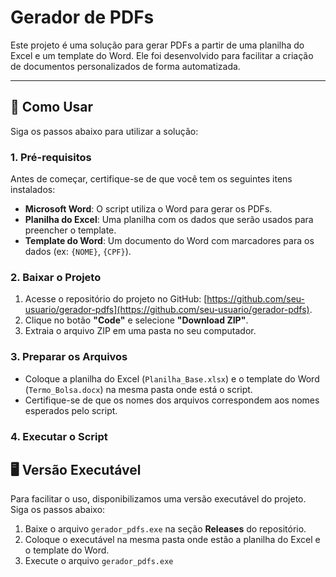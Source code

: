 # Gerador de PDFs

Este projeto é uma solução para gerar PDFs a partir de uma planilha do Excel e um template do Word. Ele foi desenvolvido para facilitar a criação de documentos personalizados de forma automatizada.

---

## 🚀 Como Usar

Siga os passos abaixo para utilizar a solução:

### 1. Pré-requisitos

Antes de começar, certifique-se de que você tem os seguintes itens instalados:

- **Microsoft Word**: O script utiliza o Word para gerar os PDFs.
- **Planilha do Excel**: Uma planilha com os dados que serão usados para preencher o template.
- **Template do Word**: Um documento do Word com marcadores para os dados (ex: `{NOME}`, `{CPF}`).

### 2. Baixar o Projeto

1. Acesse o repositório do projeto no GitHub: [https://github.com/seu-usuario/gerador-pdfs](https://github.com/seu-usuario/gerador-pdfs).
2. Clique no botão **"Code"** e selecione **"Download ZIP"**.
3. Extraia o arquivo ZIP em uma pasta no seu computador.

### 3. Preparar os Arquivos

- Coloque a planilha do Excel (`Planilha_Base.xlsx`) e o template do Word (`Termo_Bolsa.docx`) na mesma pasta onde está o script.
- Certifique-se de que os nomes dos arquivos correspondem aos nomes esperados pelo script.

### 4. Executar o Script

## 🖥️ Versão Executável

Para facilitar o uso, disponibilizamos uma versão executável do projeto. Siga os passos abaixo:

1. Baixe o arquivo `gerador_pdfs.exe` na seção **Releases** do repositório.
2. Coloque o executável na mesma pasta onde estão a planilha do Excel e o template do Word.
3. Execute o arquivo `gerador_pdfs.exe`
